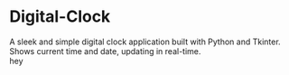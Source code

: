 # Digital-Clock
A sleek and simple digital clock application built with Python and Tkinter. Shows current time and date, updating in real-time.
<br>
hey
